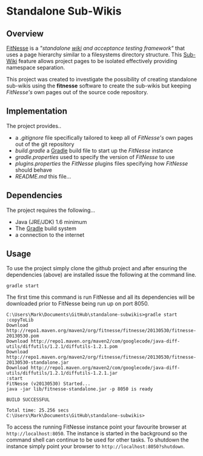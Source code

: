 # Standalone Sub-Wikis #

## Overview ##
[FitNesse](http://fitnesse.org) is a _"standalone [wiki](http://wiki.org/wiki.cgi?WhatIsWiki) and acceptance testing framework"_ that uses a page hierarchy similar to a filesystems directory structure.  This [Sub-Wiki](http://www.fitnesse.org/FitNesse.UserGuide.SubWiki) feature allows project pages to be isolated effectively providing namespace separation.

This project was created to investigate the possibility of creating standalone sub-wikis using the __fitnesse__ software to create the sub-wikis but keeping _FitNesse's_ own pages out of the source code repository.

## Implementation ##

The project provides..

- a _.gitignore_ file specifically tailored to keep all of _FitNesse's_ own pages out of the git repository
- _build.gradle_ a [Gradle](http://gradle.org) build file to start up the _FitNesse_ instance
- _gradle.properties_ used to specify the version of _FitNesse_ to use
- _plugins.properties_ the _FitNesse_ plugins files specifying how _FitNesse_ should behave
- _README.md_ this file...

## Dependencies ##

The project requires the following...

- Java (JRE/JDK) 1.6 minimum
- The [Gradle](http://gradle.org) build system
- a connection to the internet

## Usage ##

To use the project simply clone the github project and after ensuring the dependencies (above) are installed issue the following at the command line.

    gradle start

The first time this command is run FitNesse and all its dependencies will be downloaded prior to FitNesse being run up on port 8050.

    C:\Users\Mark\Documents\GitHub\standalone-subwikis>gradle start
    :copyToLib
    Download http://repo1.maven.org/maven2/org/fitnesse/fitnesse/20130530/fitnesse-20130530.pom
    Download http://repo1.maven.org/maven2/com/googlecode/java-diff-utils/diffutils/1.2.1/diffutils-1.2.1.pom
    Download http://repo1.maven.org/maven2/org/fitnesse/fitnesse/20130530/fitnesse-20130530-standalone.jar
    Download http://repo1.maven.org/maven2/com/googlecode/java-diff-utils/diffutils/1.2.1/diffutils-1.2.1.jar
    :start
    FitNesse (v20130530) Started...
    java -jar lib/fitnesse-standalone.jar -p 8050 is ready
    
    BUILD SUCCESSFUL
    
    Total time: 25.256 secs
    C:\Users\Mark\Documents\GitHub\standalone-subwikis>


To access the running FitNesse instance point your favourite browser at `http://localhost:8050`.  The instance is started in the background so the command shell can continue to be used for other tasks.  To shutdown the instance simply point your browser to `http://localhost:8050?shutdown`.



